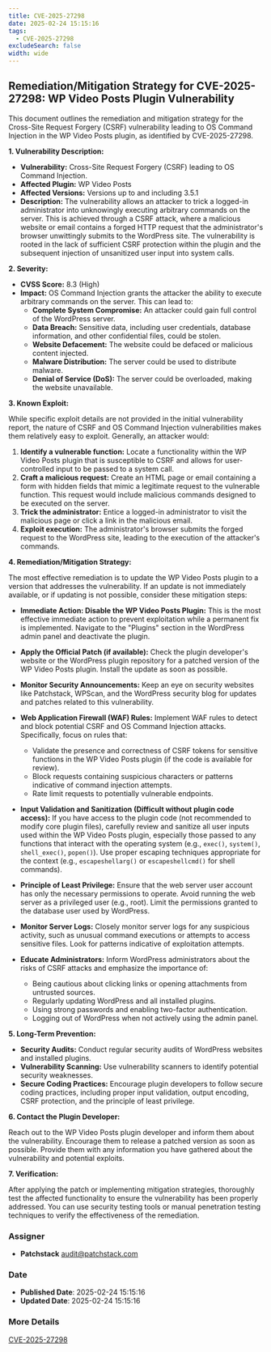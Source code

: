 ```yaml
---
title: CVE-2025-27298
date: 2025-02-24 15:15:16
tags:
  - CVE-2025-27298
excludeSearch: false
width: wide
---
```


## Remediation/Mitigation Strategy for CVE-2025-27298: WP Video Posts Plugin Vulnerability

This document outlines the remediation and mitigation strategy for the Cross-Site Request Forgery (CSRF) vulnerability leading to OS Command Injection in the WP Video Posts plugin, as identified by CVE-2025-27298.

**1. Vulnerability Description:**

*   **Vulnerability:** Cross-Site Request Forgery (CSRF) leading to OS Command Injection.
*   **Affected Plugin:** WP Video Posts
*   **Affected Versions:** Versions up to and including 3.5.1
*   **Description:**  The vulnerability allows an attacker to trick a logged-in administrator into unknowingly executing arbitrary commands on the server. This is achieved through a CSRF attack, where a malicious website or email contains a forged HTTP request that the administrator's browser unwittingly submits to the WordPress site.  The vulnerability is rooted in the lack of sufficient CSRF protection within the plugin and the subsequent injection of unsanitized user input into system calls.

**2. Severity:**

*   **CVSS Score:** 8.3 (High)
*   **Impact:**  OS Command Injection grants the attacker the ability to execute arbitrary commands on the server. This can lead to:
    *   **Complete System Compromise:**  An attacker could gain full control of the WordPress server.
    *   **Data Breach:**  Sensitive data, including user credentials, database information, and other confidential files, could be stolen.
    *   **Website Defacement:** The website could be defaced or malicious content injected.
    *   **Malware Distribution:**  The server could be used to distribute malware.
    *   **Denial of Service (DoS):** The server could be overloaded, making the website unavailable.

**3. Known Exploit:**

While specific exploit details are not provided in the initial vulnerability report, the nature of CSRF and OS Command Injection vulnerabilities makes them relatively easy to exploit.  Generally, an attacker would:

1.  **Identify a vulnerable function:** Locate a functionality within the WP Video Posts plugin that is susceptible to CSRF and allows for user-controlled input to be passed to a system call.
2.  **Craft a malicious request:** Create an HTML page or email containing a form with hidden fields that mimic a legitimate request to the vulnerable function.  This request would include malicious commands designed to be executed on the server.
3.  **Trick the administrator:**  Entice a logged-in administrator to visit the malicious page or click a link in the malicious email.
4.  **Exploit execution:**  The administrator's browser submits the forged request to the WordPress site, leading to the execution of the attacker's commands.

**4. Remediation/Mitigation Strategy:**

The most effective remediation is to update the WP Video Posts plugin to a version that addresses the vulnerability.  If an update is not immediately available, or if updating is not possible, consider these mitigation steps:

*   **Immediate Action: Disable the WP Video Posts Plugin:** This is the most effective immediate action to prevent exploitation while a permanent fix is implemented. Navigate to the "Plugins" section in the WordPress admin panel and deactivate the plugin.

*   **Apply the Official Patch (if available):**  Check the plugin developer's website or the WordPress plugin repository for a patched version of the WP Video Posts plugin.  Install the update as soon as possible.

*   **Monitor Security Announcements:**  Keep an eye on security websites like Patchstack, WPScan, and the WordPress security blog for updates and patches related to this vulnerability.

*   **Web Application Firewall (WAF) Rules:** Implement WAF rules to detect and block potential CSRF and OS Command Injection attacks.  Specifically, focus on rules that:
    *   Validate the presence and correctness of CSRF tokens for sensitive functions in the WP Video Posts plugin (if the code is available for review).
    *   Block requests containing suspicious characters or patterns indicative of command injection attempts.
    *   Rate limit requests to potentially vulnerable endpoints.

*   **Input Validation and Sanitization (Difficult without plugin code access):**  If you have access to the plugin code (not recommended to modify core plugin files), carefully review and sanitize all user inputs used within the WP Video Posts plugin, especially those passed to any functions that interact with the operating system (e.g., `exec()`, `system()`, `shell_exec()`, `popen()`). Use proper escaping techniques appropriate for the context (e.g., `escapeshellarg()` or `escapeshellcmd()` for shell commands).

*   **Principle of Least Privilege:** Ensure that the web server user account has only the necessary permissions to operate.  Avoid running the web server as a privileged user (e.g., root).  Limit the permissions granted to the database user used by WordPress.

*   **Monitor Server Logs:**  Closely monitor server logs for any suspicious activity, such as unusual command executions or attempts to access sensitive files. Look for patterns indicative of exploitation attempts.

*   **Educate Administrators:**  Inform WordPress administrators about the risks of CSRF attacks and emphasize the importance of:
    *   Being cautious about clicking links or opening attachments from untrusted sources.
    *   Regularly updating WordPress and all installed plugins.
    *   Using strong passwords and enabling two-factor authentication.
    *   Logging out of WordPress when not actively using the admin panel.

**5. Long-Term Prevention:**

*   **Security Audits:**  Conduct regular security audits of WordPress websites and installed plugins.
*   **Vulnerability Scanning:**  Use vulnerability scanners to identify potential security weaknesses.
*   **Secure Coding Practices:**  Encourage plugin developers to follow secure coding practices, including proper input validation, output encoding, CSRF protection, and the principle of least privilege.

**6. Contact the Plugin Developer:**

Reach out to the WP Video Posts plugin developer and inform them about the vulnerability. Encourage them to release a patched version as soon as possible.  Provide them with any information you have gathered about the vulnerability and potential exploits.

**7. Verification:**

After applying the patch or implementing mitigation strategies, thoroughly test the affected functionality to ensure the vulnerability has been properly addressed. You can use security testing tools or manual penetration testing techniques to verify the effectiveness of the remediation.

### Assigner
- **Patchstack** <audit@patchstack.com>

### Date
- **Published Date**: 2025-02-24 15:15:16
- **Updated Date**: 2025-02-24 15:15:16

### More Details
[CVE-2025-27298](https://www.cvedetails.com/cve/CVE-2025-27298)